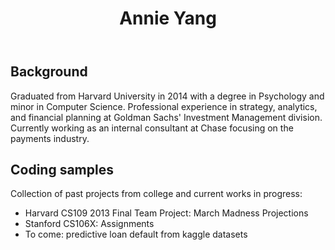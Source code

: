 <header>
 <h1> Annie Yang </h1>
</header>

## Background

Graduated from Harvard University in 2014 with a degree in Psychology and minor in Computer Science. Professional experience in strategy, analytics, and financial planning at Goldman Sachs' Investment Management division. Currently working as an internal consultant at Chase focusing on the payments industry.

## Coding samples

Collection of past projects from college and current works in progress:

  * Harvard CS109 2013 Final Team Project: March Madness Projections
  * Stanford CS106X: Assignments
  * To come: predictive loan default from kaggle datasets
